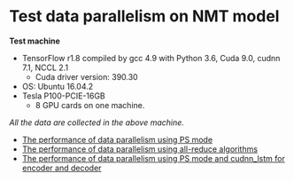 # Test data parallelism on NMT model

**Test machine**
- TensorFlow r1.8 compiled by gcc 4.9 with Python 3.6, Cuda 9.0, cudnn 7.1, NCCL 2.1
  - Cuda driver version: 390.30
- OS: Ubuntu 16.04.2
- Tesla P100-PCIE-16GB
  - 8 GPU cards on one machine.

*All the data are collected in the above machine.*

- [The performance of data parallelism using PS mode](docs/test_ps_mode.md)
- [The performance of data parallelism using all-reduce algorithms](docs/test_allreduce_algorithm.md)
- [The performance of data parallelism using PS mode and cudnn_lstm for encoder and decoder](docs/test_cudnn_lstm.md)
